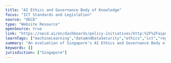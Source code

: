 ```yaml
---
title: "AI Ethics and Governance Body of Knowledge"
focus: "ICT Standards and Legislation"
source: "OECD"
type: "Website Resource"
openSource: true
link: "https://oecd.ai/en/dashboards/policy-initiatives/http:%2F%2Faipo.oecd.org%2F2021-data-policyInitiatives-27002"
learnTags: ["machineLearning","dataAndDataSecurity","ethics","ict","regulation"]
summary: "An evaluation of Singapore's AI Ethics and Governance Body of Knowledge."
keywords: []
jurisdiction: ["Singapore"]
---
```

